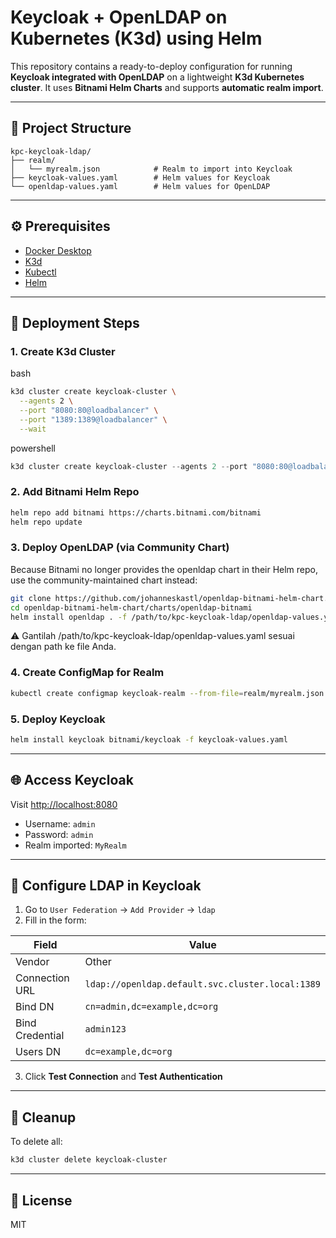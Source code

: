 # Keycloak + OpenLDAP on Kubernetes (K3d) using Helm

This repository contains a ready-to-deploy configuration for running **Keycloak integrated with OpenLDAP** on a lightweight **K3d Kubernetes cluster**. It uses **Bitnami Helm Charts** and supports **automatic realm import**.

---

## 📁 Project Structure

```
kpc-keycloak-ldap/
├── realm/
│   └── myrealm.json            # Realm to import into Keycloak
├── keycloak-values.yaml        # Helm values for Keycloak
└── openldap-values.yaml        # Helm values for OpenLDAP
```

---

## ⚙️ Prerequisites

- [Docker Desktop](https://www.docker.com/products/docker-desktop/)
- [K3d](https://k3d.io/)
- [Kubectl](https://kubernetes.io/docs/tasks/tools/)
- [Helm](https://helm.sh/docs/intro/install/)

---

## 🚀 Deployment Steps

### 1. Create K3d Cluster

bash
```bash
k3d cluster create keycloak-cluster \
  --agents 2 \
  --port "8080:80@loadbalancer" \
  --port "1389:1389@loadbalancer" \
  --wait
```

powershell
```powershell
k3d cluster create keycloak-cluster --agents 2 --port "8080:80@loadbalancer" --port "1389:1389@loadbalancer" --wait
```

### 2. Add Bitnami Helm Repo

```bash
helm repo add bitnami https://charts.bitnami.com/bitnami
helm repo update
```

### 3. Deploy OpenLDAP (via Community Chart)
Because Bitnami no longer provides the openldap chart in their Helm repo, use the community-maintained chart instead:
```bash
git clone https://github.com/johanneskastl/openldap-bitnami-helm-chart.git
cd openldap-bitnami-helm-chart/charts/openldap-bitnami
helm install openldap . -f /path/to/kpc-keycloak-ldap/openldap-values.yaml
```
⚠️ Gantilah /path/to/kpc-keycloak-ldap/openldap-values.yaml sesuai dengan path ke file Anda.

### 4. Create ConfigMap for Realm

```bash
kubectl create configmap keycloak-realm --from-file=realm/myrealm.json
```

### 5. Deploy Keycloak

```bash
helm install keycloak bitnami/keycloak -f keycloak-values.yaml
```

---

## 🌐 Access Keycloak

Visit [http://localhost:8080](http://localhost:8080)

- Username: `admin`
- Password: `admin`
- Realm imported: `MyRealm`

---

## 🧪 Configure LDAP in Keycloak

1. Go to `User Federation` → `Add Provider` → `ldap`
2. Fill in the form:

| Field             | Value                                              |
|------------------|-----------------------------------------------------|
| Vendor           | Other                                               |
| Connection URL   | `ldap://openldap.default.svc.cluster.local:1389`    |
| Bind DN          | `cn=admin,dc=example,dc=org`                         |
| Bind Credential  | `admin123`                                          |
| Users DN         | `dc=example,dc=org`                                 |

3. Click **Test Connection** and **Test Authentication**

---

## 🧹 Cleanup

To delete all:

```bash
k3d cluster delete keycloak-cluster
```

---

## 📄 License

MIT
